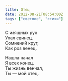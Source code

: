 ```yaml
---
title: Отец
date: 2012-08-21T08:54:00Z
tags: ["светлое", "стихи"]
---
```


С изящных рук  
Упал свинец.  
Сомнений круг,  
Как роз венец.

Нашла начал  
Я всех конец.  
Ты жизнь венчал,  
Ты — мой отец.  
